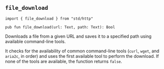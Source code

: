 ## `file_download`

```ab
import { file_download } from "std/http"
```

```ab
pub fun file_download(url: Text, path: Text): Bool 
```

Downloads a file from a given URL and saves it to a specified path using available command-line tools.

It checks for the availability of common command-line tools (`curl`, `wget`, and `aria2c`, in order) and uses the first available tool to perform the download.
If none of the tools are available, the function returns `false`.


